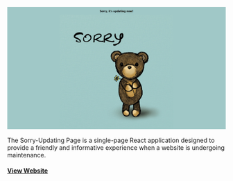 ![screenshot](/public/screenshot.png)

The Sorry-Updating Page is a single-page React application designed to provide a friendly and informative experience when a website is undergoing maintenance.

#### [View Website](https://sorry-updating.netlify.app/)
